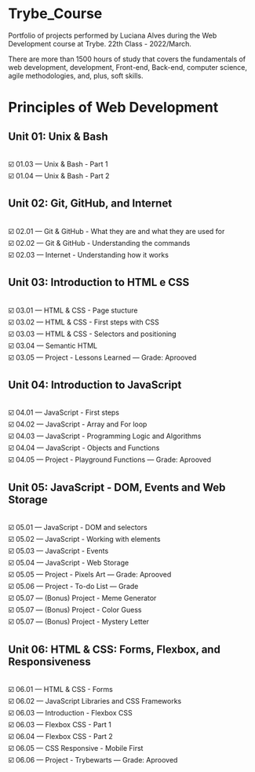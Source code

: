 # Trybe_Course 

Portfolio of projects performed by Luciana Alves during the Web Development course at Trybe. 22th Class - 2022/March.

There are more than 1500 hours of study that covers the fundamentals of web development, development, Front-end, Back-end, computer science, agile methodologies, and, plus, soft skills.

# Principles of Web Development 

 <h2> Unit 01: Unix & Bash </h2>
 <br> 
 ☑️ 01.03 — Unix & Bash - Part 1
 <div>
 ☑️ 01.04 — Unix & Bash - Part 2
 </br>
 
 <h2> Unit 02: Git, GitHub, and Internet </h2>
 <br>
 ☑️  02.01 — Git & GitHub - What they are and what they are used for
 <div>
 ☑️ 02.02 — Git & GitHub - Understanding the commands
 <div>
 ☑️  02.03 — Internet - Understanding how it works
 </br>
  
  <h2> Unit 03: Introduction to HTML e CSS </h2>
 <br>
 ☑️ 03.01 — HTML & CSS - Page stucture
 <div>
 ☑️ 03.02 — HTML & CSS - First steps with CSS
  <div>
 ☑️ 03.03 — HTML & CSS - Selectors and positioning
 <div>
 ☑️ 03.04 — Semantic HTML
 <div>
 ☑️ 03.05 — Project - Lessons Learned — Grade: Aprooved
 </br>

<h2> Unit 04: Introduction to JavaScript </h2>
<br>
 ☑️ 04.01 — JavaScript - First steps
<div>
 ☑️ 04.02 — JavaScript - Array and For loop
<div>
 ☑️ 04.03 — JavaScript - Programming Logic and Algorithms
<div>
 ☑️ 04.04 — JavaScript - Objects and Functions
<div>
 ☑️ 04.05 — Project - Playground Functions — Grade: Aprooved
</br>

<h2> Unit 05: JavaScript - DOM, Events and Web Storage </h2>
<br>
☑️ 05.01 — JavaScript - DOM and selectors
<div>
☑️ 05.02 — JavaScript - Working with elements
<div>
☑️ 05.03 — JavaScript - Events
<div>
☑️ 05.04 — JavaScript - Web Storage
<div>
☑️ 05.05 — Project - Pixels Art — Grade: Aprooved
<div>
☑️ 05.06 — Project - To-do List — Grade
<div>
☑️ 05.07 — (Bonus) Project - Meme Generator
<div>
☑️ 05.07 — (Bonus) Project - Color Guess
<div>
☑️ 05.07 — (Bonus) Project - Mystery Letter
</br>

<h2> Unit 06: HTML & CSS: Forms, Flexbox, and Responsiveness </h2>
<br>
☑️ 06.01 — HTML & CSS - Forms
<br>
☑️ 06.02 — JavaScript Libraries and CSS Frameworks
<br>
☑️ 06.03 — Introduction - Flexbox CSS
<br>
☑️ 06.03 — Flexbox CSS - Part 1
<br>
☑️ 06.04 — Flexbox CSS - Part 2
<br>
☑️ 06.05 — CSS Responsive - Mobile First
<br>
☑️ 06.06 — Project - Trybewarts — Grade: Aprooved
</br>
